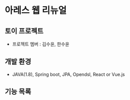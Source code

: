 # 아레스 웹 리뉴얼
## 토이 프로젝트
* 프로젝트 멤버 : 김수윤, 한수윤

## 개발 환경
* JAVA(1.8), Spring boot, JPA, Opendsl, React or Vue.js

## 기능 목록

